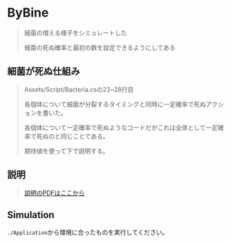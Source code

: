 # ByBine

> 細菌の増える様子をシミュレートした
> 
> 細菌の死ぬ確率と最初の数を設定できるようにしてある

## 細菌が死ぬ仕組み

> Assets/Script/Bacteria.csの23~28行目
>
> 各個体について細菌が分裂するタイミングと同時に一定確率で死ぬアクションを書いた。
>
> 各個体について一定確率で死ぬようなコードだがこれは全体として一定確率で死ぬのと同じことである。
>
> 期待値を使って下で説明する。

## 説明
> [説明のPDFはここから](https://github.com/Neko33UniCat/Bybine/blob/master/explain/explain.pdf)
## Simulation

`./Application`から環境に合ったものを実行してください。

